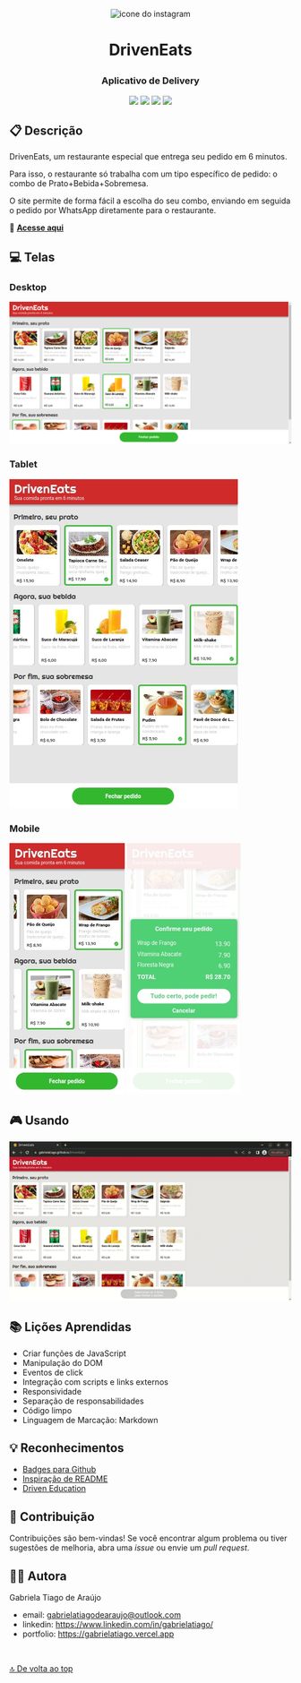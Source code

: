 <p align="center"><img src="https://images.emojiterra.com/google/noto-emoji/v2.034/512px/1f354.png" alt="icone do instagram" height="80px"/></p>

# <p align = "center">DrivenEats</p>

### <p align = "center">Aplicativo de Delivery</p>

<p align = "center">
   <img src="https://img.shields.io/badge/HTML5-E34F26?style=for-the-badge&logo=html5&logoColor=white" heigth="30px"/>
   <img src="https://img.shields.io/badge/CSS3-1572B6?style=for-the-badge&logo=css3&logoColor=white" height="30px"/>
    <img src="https://img.shields.io/badge/JavaScript-F7DF1E?style=for-the-badge&logo=javascript&logoColor=black" height="30px"/>
   <img src="https://img.shields.io/badge/prettier-1A2C34?style=for-the-badge&logo=prettier&logoColor=F7BA3E" heigth="30px"/>
</p>

## :clipboard: Descrição

DrivenEats, um restaurante especial que entrega seu pedido em 6 minutos.

Para isso, o restaurante só trabalha com um tipo específico de pedido: o combo de Prato+Bebida+Sobremesa.

O site permite de forma fácil a escolha do seu combo, enviando em seguida o pedido por WhatsApp diretamente para o restaurante.

🍔 [**Acesse aqui**](https://gabrielatiago.github.io/DrivenEats/)

## :computer: Telas

### Desktop

![app view on a large screen](src/images/screen/large.png)

### Tablet

![app view on a medium screen](src/images/screen/medium.jpg)

### Mobile

![app view on a mobile screen](src/images/screen/mobile-1.jpg)
![app view on a mobile screen](src/images/screen/mobile-2.jpg)

## 🎮 Usando

![using the app on a large screen](src/images/screen/large-screen.gif)

## :books: Lições Aprendidas

- Criar funções de JavaScript
- Manipulação do DOM
- Eventos de click
- Integração com scripts e links externos
- Responsividade
- Separação de responsabilidades
- Código limpo
- Linguagem de Marcação: Markdown

## :bulb: Reconhecimentos

- [Badges para Github](https://github.com/alexandresanlim/Badges4-README.md-Profile#-database-)
- [Inspiração de README](https://gist.github.com/luanalessa/7f98467a5ed62d00dcbde67d4556a1e4#file-readme-md)
- [Driven Education](https://www.driven.com.br)

## :muscle: Contribuição

Contribuições são bem-vindas! Se você encontrar algum problema ou tiver sugestões de melhoria, abra uma *issue* ou envie um *pull request*.

## :woman_technologist: Autora

Gabriela Tiago de Araújo

- email: <gabrielatiagodearaujo@outlook.com>
- linkedin: <https://www.linkedin.com/in/gabrielatiago/>
- portfolio: <https://gabrielatiago.vercel.app>

$~$

[🔝 De volta ao top](#driveneats)
